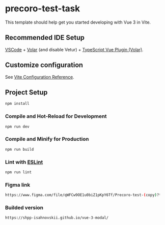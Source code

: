 # precoro-test-task

This template should help get you started developing with Vue 3 in Vite.

## Recommended IDE Setup

[VSCode](https://code.visualstudio.com/) + [Volar](https://marketplace.visualstudio.com/items?itemName=Vue.volar) (and disable Vetur) + [TypeScript Vue Plugin (Volar)](https://marketplace.visualstudio.com/items?itemName=Vue.vscode-typescript-vue-plugin).

## Customize configuration

See [Vite Configuration Reference](https://vitejs.dev/config/).

## Project Setup

```sh
npm install
```

### Compile and Hot-Reload for Development

```sh
npm run dev
```

### Compile and Minify for Production

```sh
npm run build
```

### Lint with [ESLint](https://eslint.org/)

```sh
npm run lint
```

### Figma link
```sh
https://www.figma.com/file/qWFCw9OE1u0biZ1pKpY6Tf/Precoro-test-(copy)?t=ODI9Ch658WgiQnE2-0
```

### Builded version
```sh
https://shpp-isahnovskii.github.io/vue-3-modal/
```
